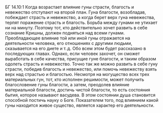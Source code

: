 БГ 14.10:1	Когда возрастает влияние гуны страсти, благость и невежество отступают на второй план. Гуна благости, возобладав, побеждает страсть и невежество, а когда берет верх гуна невежества, терпят поражение страсть и благость. Борьба между гунами не утихает ни на минуту. Поэтому тот, кто действительно хочет развить в себе сознание Кришны, должен подняться над всеми гунами. Преобладающее влияние той или иной гуны отражается на деятельности человека, его отношениях с другими людьми, сказывается на его диете и т. д. Обо всем этом будет рассказано в последующих главах. Однако, если человек захочет, он сможет выработать в себе качества, присущие гуне благости, и таким образом одолеть страсть и невежество. Точно так же можно развить в себе гуну страсти, победив благость и невежество, или помочь невежеству взять верх над страстью и благостью. Несмотря на могущество всех трех материальных гун, тот, кто исполнен решимости, может получить благословение гуны благости, а затем, преодолев влияние материальной благости, достичь чистой благости, то есть состояния бытия, которое называют васудева. В этом состоянии душа становится способной постичь науку о Боге. Показателем того, под влиянием какой гуны находится живое существо, является характер его деятельности.